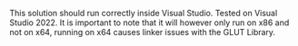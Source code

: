 This solution should run correctly inside Visual Studio. Tested on Visual Studio 2022. 
It is important to note that it will however only run on x86 and not on x64, running on x64 causes linker issues with the GLUT Library.
